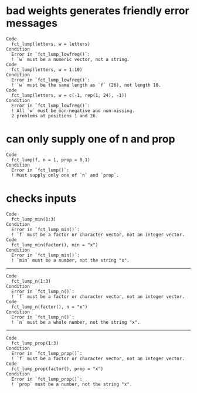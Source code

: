 # bad weights generates friendly error messages

    Code
      fct_lump(letters, w = letters)
    Condition
      Error in `fct_lump_lowfreq()`:
      ! `w` must be a numeric vector, not a string.
    Code
      fct_lump(letters, w = 1:10)
    Condition
      Error in `fct_lump_lowfreq()`:
      ! `w` must be the same length as `f` (26), not length 10.
    Code
      fct_lump(letters, w = c(-1, rep(1, 24), -1))
    Condition
      Error in `fct_lump_lowfreq()`:
      ! All `w` must be non-negative and non-missing.
      2 problems at positions 1 and 26.

# can only supply one of n and prop

    Code
      fct_lump(f, n = 1, prop = 0.1)
    Condition
      Error in `fct_lump()`:
      ! Must supply only one of `n` and `prop`.

# checks inputs

    Code
      fct_lump_min(1:3)
    Condition
      Error in `fct_lump_min()`:
      ! `f` must be a factor or character vector, not an integer vector.
    Code
      fct_lump_min(factor(), min = "x")
    Condition
      Error in `fct_lump_min()`:
      ! `min` must be a number, not the string "x".

---

    Code
      fct_lump_n(1:3)
    Condition
      Error in `fct_lump_n()`:
      ! `f` must be a factor or character vector, not an integer vector.
    Code
      fct_lump_n(factor(), n = "x")
    Condition
      Error in `fct_lump_n()`:
      ! `n` must be a whole number, not the string "x".

---

    Code
      fct_lump_prop(1:3)
    Condition
      Error in `fct_lump_prop()`:
      ! `f` must be a factor or character vector, not an integer vector.
    Code
      fct_lump_prop(factor(), prop = "x")
    Condition
      Error in `fct_lump_prop()`:
      ! `prop` must be a number, not the string "x".

